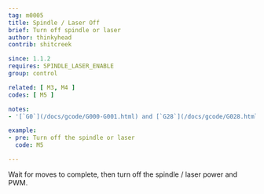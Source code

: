 ```yaml
---
tag: m0005
title: Spindle / Laser Off
brief: Turn off spindle or laser
author: thinkyhead
contrib: shitcreek

since: 1.1.2
requires: SPINDLE_LASER_ENABLE
group: control

related: [ M3, M4 ]
codes: [ M5 ]

notes:
- '[`G0`](/docs/gcode/G000-G001.html) and [`G28`](/docs/gcode/G028.html) will also turn the laser off'

example:
- pre: Turn off the spindle or laser
  code: M5

---
```


Wait for moves to complete, then turn off the spindle / laser power and PWM.
